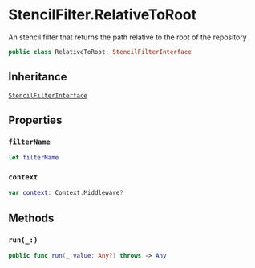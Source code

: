 # StencilFilter.RelativeToRoot

An stencil filter that returns the path relative to the root of the repository

``` swift
public class RelativeToRoot: StencilFilterInterface
```

## Inheritance

[`StencilFilterInterface`](StencilFilterInterface.md)

## Properties

### `filterName`

``` swift
let filterName
```

### `context`

``` swift
var context: Context.Middleware?
```

## Methods

### `run(_:)`

``` swift
public func run(_ value: Any?) throws -> Any
```
